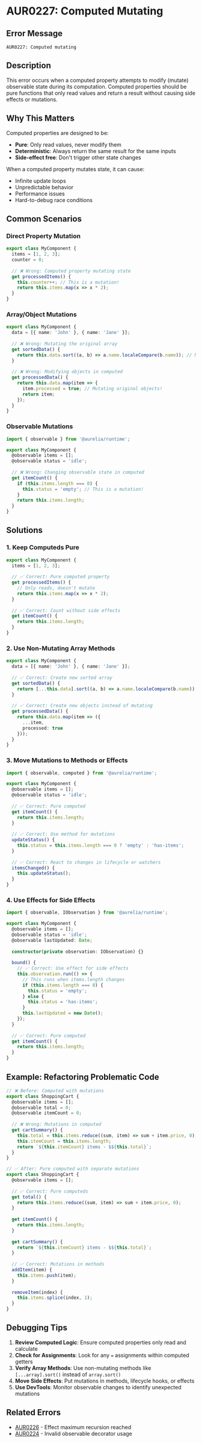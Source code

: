 # AUR0227: Computed Mutating

## Error Message

`AUR0227: Computed mutating`

## Description

This error occurs when a computed property attempts to modify (mutate) observable state during its computation. Computed properties should be pure functions that only read values and return a result without causing side effects or mutations.

## Why This Matters

Computed properties are designed to be:
- **Pure**: Only read values, never modify them
- **Deterministic**: Always return the same result for the same inputs
- **Side-effect free**: Don't trigger other state changes

When a computed property mutates state, it can cause:
- Infinite update loops
- Unpredictable behavior
- Performance issues
- Hard-to-debug race conditions

## Common Scenarios

### Direct Property Mutation
```typescript
export class MyComponent {
  items = [1, 2, 3];
  counter = 0;
  
  // ❌ Wrong: Computed property mutating state
  get processedItems() {
    this.counter++; // This is a mutation!
    return this.items.map(x => x * 2);
  }
}
```

### Array/Object Mutations
```typescript
export class MyComponent {
  data = [{ name: 'John' }, { name: 'Jane' }];
  
  // ❌ Wrong: Mutating the original array
  get sortedData() {
    return this.data.sort((a, b) => a.name.localeCompare(b.name)); // Mutates original!
  }
  
  // ❌ Wrong: Modifying objects in computed
  get processedData() {
    return this.data.map(item => {
      item.processed = true; // Mutating original objects!
      return item;
    });
  }
}
```

### Observable Mutations
```typescript
import { observable } from '@aurelia/runtime';

export class MyComponent {
  @observable items = [];
  @observable status = 'idle';
  
  // ❌ Wrong: Changing observable state in computed
  get itemCount() {
    if (this.items.length === 0) {
      this.status = 'empty'; // This is a mutation!
    }
    return this.items.length;
  }
}
```

## Solutions

### 1. **Keep Computeds Pure**
```typescript
export class MyComponent {
  items = [1, 2, 3];
  
  // ✅ Correct: Pure computed property
  get processedItems() {
    // Only reads, doesn't mutate
    return this.items.map(x => x * 2);
  }
  
  // ✅ Correct: Count without side effects
  get itemCount() {
    return this.items.length;
  }
}
```

### 2. **Use Non-Mutating Array Methods**
```typescript
export class MyComponent {
  data = [{ name: 'John' }, { name: 'Jane' }];
  
  // ✅ Correct: Create new sorted array
  get sortedData() {
    return [...this.data].sort((a, b) => a.name.localeCompare(b.name));
  }
  
  // ✅ Correct: Create new objects instead of mutating
  get processedData() {
    return this.data.map(item => ({
      ...item,
      processed: true
    }));
  }
}
```

### 3. **Move Mutations to Methods or Effects**
```typescript
import { observable, computed } from '@aurelia/runtime';

export class MyComponent {
  @observable items = [];
  @observable status = 'idle';
  
  // ✅ Correct: Pure computed
  get itemCount() {
    return this.items.length;
  }
  
  // ✅ Correct: Use method for mutations
  updateStatus() {
    this.status = this.items.length === 0 ? 'empty' : 'has-items';
  }
  
  // ✅ Correct: React to changes in lifecycle or watchers
  itemsChanged() {
    this.updateStatus();
  }
}
```

### 4. **Use Effects for Side Effects**
```typescript
import { observable, IObservation } from '@aurelia/runtime';

export class MyComponent {
  @observable items = [];
  @observable status = 'idle';
  @observable lastUpdated: Date;
  
  constructor(private observation: IObservation) {}
  
  bound() {
    // ✅ Correct: Use effect for side effects
    this.observation.run(() => {
      // This runs when items.length changes
      if (this.items.length === 0) {
        this.status = 'empty';
      } else {
        this.status = 'has-items';
      }
      this.lastUpdated = new Date();
    });
  }
  
  // ✅ Correct: Pure computed
  get itemCount() {
    return this.items.length;
  }
}
```

## Example: Refactoring Problematic Code

```typescript
// ❌ Before: Computed with mutations
export class ShoppingCart {
  @observable items = [];
  @observable total = 0;
  @observable itemCount = 0;
  
  // ❌ Wrong: Mutations in computed
  get cartSummary() {
    this.total = this.items.reduce((sum, item) => sum + item.price, 0);
    this.itemCount = this.items.length;
    return `${this.itemCount} items - $${this.total}`;
  }
}
```

```typescript
// ✅ After: Pure computed with separate mutations
export class ShoppingCart {
  @observable items = [];
  
  // ✅ Correct: Pure computeds
  get total() {
    return this.items.reduce((sum, item) => sum + item.price, 0);
  }
  
  get itemCount() {
    return this.items.length;
  }
  
  get cartSummary() {
    return `${this.itemCount} items - $${this.total}`;
  }
  
  // ✅ Correct: Mutations in methods
  addItem(item) {
    this.items.push(item);
  }
  
  removeItem(index) {
    this.items.splice(index, 1);
  }
}
```

## Debugging Tips

1. **Review Computed Logic**: Ensure computed properties only read and calculate
2. **Check for Assignments**: Look for any `=` assignments within computed getters
3. **Verify Array Methods**: Use non-mutating methods like `[...array].sort()` instead of `array.sort()`
4. **Move Side Effects**: Put mutations in methods, lifecycle hooks, or effects
5. **Use DevTools**: Monitor observable changes to identify unexpected mutations

## Related Errors

- [AUR0226](aur0226.md) - Effect maximum recursion reached
- [AUR0224](aur0224.md) - Invalid observable decorator usage